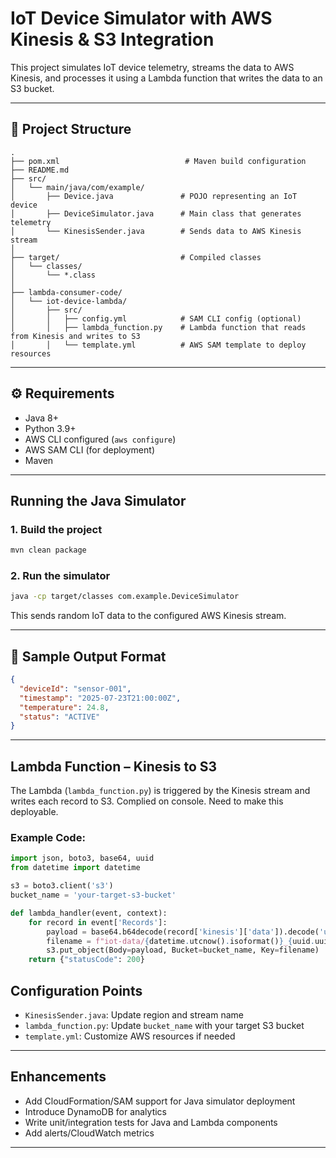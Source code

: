 # IoT Device Simulator with AWS Kinesis & S3 Integration

This project simulates IoT device telemetry, streams the data to AWS Kinesis, and processes it using a Lambda function that writes the data to an S3 bucket.

---

## 📁 Project Structure

```
.
├── pom.xml                            # Maven build configuration
├── README.md
├── src/
│   └── main/java/com/example/
│       ├── Device.java               # POJO representing an IoT device
│       ├── DeviceSimulator.java      # Main class that generates telemetry
│       └── KinesisSender.java        # Sends data to AWS Kinesis stream
│
├── target/                           # Compiled classes
│   └── classes/
│       └── *.class
│
├── lambda-consumer-code/
│   └── iot-device-lambda/
│       ├── src/
│       │   ├── config.yml            # SAM CLI config (optional)
│       │   ├── lambda_function.py    # Lambda function that reads from Kinesis and writes to S3
│       │   └── template.yml          # AWS SAM template to deploy resources
```

---

## ⚙️ Requirements

- Java 8+
- Python 3.9+
- AWS CLI configured (`aws configure`)
- AWS SAM CLI (for deployment)
- Maven

---

## Running the Java Simulator

### 1. Build the project

```bash
mvn clean package
```

### 2. Run the simulator

```bash
java -cp target/classes com.example.DeviceSimulator
```

This sends random IoT data to the configured AWS Kinesis stream.

---

## 🧪 Sample Output Format

```json
{
  "deviceId": "sensor-001",
  "timestamp": "2025-07-23T21:00:00Z",
  "temperature": 24.8,
  "status": "ACTIVE"
}
```

---

## Lambda Function – Kinesis to S3

The Lambda (`lambda_function.py`) is triggered by the Kinesis stream and writes each record to S3. Complied on console. Need to make this deployable.

### Example Code:

```python
import json, boto3, base64, uuid
from datetime import datetime

s3 = boto3.client('s3')
bucket_name = 'your-target-s3-bucket'

def lambda_handler(event, context):
    for record in event['Records']:
        payload = base64.b64decode(record['kinesis']['data']).decode('utf-8')
        filename = f"iot-data/{datetime.utcnow().isoformat()}_{uuid.uuid4()}.json"
        s3.put_object(Body=payload, Bucket=bucket_name, Key=filename)
    return {"statusCode": 200}
```

## Configuration Points

- `KinesisSender.java`: Update region and stream name
- `lambda_function.py`: Update `bucket_name` with your target S3 bucket
- `template.yml`: Customize AWS resources if needed

---

## Enhancements

- Add CloudFormation/SAM support for Java simulator deployment
- Introduce DynamoDB for analytics
- Write unit/integration tests for Java and Lambda components
- Add alerts/CloudWatch metrics

---

